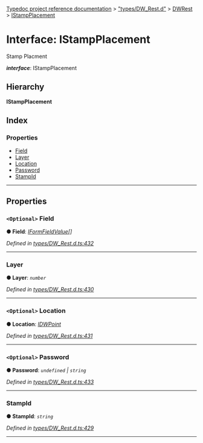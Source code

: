 [Typedoc project reference documentation](../README.md) > ["types/DW_Rest.d"](../modules/_types_dw_rest_d_.md) > [DWRest](../modules/_types_dw_rest_d_.dwrest.md) > [IStampPlacement](../interfaces/_types_dw_rest_d_.dwrest.istampplacement.md)

# Interface: IStampPlacement

Stamp Placment

*__interface__*: IStampPlacement

## Hierarchy

**IStampPlacement**

## Index

### Properties

* [Field](_types_dw_rest_d_.dwrest.istampplacement.md#field)
* [Layer](_types_dw_rest_d_.dwrest.istampplacement.md#layer)
* [Location](_types_dw_rest_d_.dwrest.istampplacement.md#location)
* [Password](_types_dw_rest_d_.dwrest.istampplacement.md#password)
* [StampId](_types_dw_rest_d_.dwrest.istampplacement.md#stampid)

---

## Properties

<a id="field"></a>

### `<Optional>` Field

**● Field**: *[IFormFieldValue](_types_dw_rest_d_.dwrest.iformfieldvalue.md)[]*

*Defined in [types/DW_Rest.d.ts:432](https://github.com/DocuWare/REST-Sample-TS/blob/0222c3e/src/types/DW_Rest.d.ts#L432)*

___
<a id="layer"></a>

###  Layer

**● Layer**: *`number`*

*Defined in [types/DW_Rest.d.ts:430](https://github.com/DocuWare/REST-Sample-TS/blob/0222c3e/src/types/DW_Rest.d.ts#L430)*

___
<a id="location"></a>

### `<Optional>` Location

**● Location**: *[IDWPoint](_types_dw_rest_d_.dwrest.idwpoint.md)*

*Defined in [types/DW_Rest.d.ts:431](https://github.com/DocuWare/REST-Sample-TS/blob/0222c3e/src/types/DW_Rest.d.ts#L431)*

___
<a id="password"></a>

### `<Optional>` Password

**● Password**: *`undefined` \| `string`*

*Defined in [types/DW_Rest.d.ts:433](https://github.com/DocuWare/REST-Sample-TS/blob/0222c3e/src/types/DW_Rest.d.ts#L433)*

___
<a id="stampid"></a>

###  StampId

**● StampId**: *`string`*

*Defined in [types/DW_Rest.d.ts:429](https://github.com/DocuWare/REST-Sample-TS/blob/0222c3e/src/types/DW_Rest.d.ts#L429)*

___

